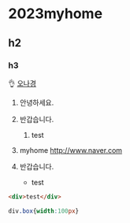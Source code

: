# 2023myhome
## h2
### h3
👌
[오나경](https://github.com/ohnk3605/2023web.git)
1. 안녕하세요.
1. 반갑습니다.
   1. test

1. myhome http://www.naver.com
1. 반갑습니다.
   - test

``` html
<div>test</div>
 ``` 

```css
div.box{width:100px}
```
